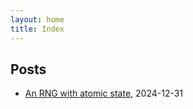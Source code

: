 ```yaml
---
layout: home
title: Index
---
```


## Posts

- [An RNG with atomic state](posts/atomic_rng.html), 2024-12-31
